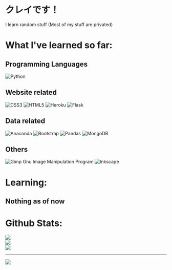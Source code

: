 # クレイです！
I learn random stuff (Most of my stuff are privated)


# What I've learned so far:
## Programming Languages
![Python](https://img.shields.io/badge/python-3670A0?style=for-the-badge&logo=python&logoColor=ffdd54)
## Website related
![CSS3](https://img.shields.io/badge/css3-%231572B6.svg?style=for-the-badge&logo=css3&logoColor=white) ![HTML5](https://img.shields.io/badge/html5-%23E34F26.svg?style=for-the-badge&logo=html5&logoColor=white) ![Heroku](https://img.shields.io/badge/heroku-%23430098.svg?style=for-the-badge&logo=heroku&logoColor=white) ![Flask](https://img.shields.io/badge/flask-%23000.svg?style=for-the-badge&logo=flask&logoColor=white) 
## Data related
![Anaconda](https://img.shields.io/badge/Anaconda-%2344A833.svg?style=for-the-badge&logo=anaconda&logoColor=white) ![Bootstrap](https://img.shields.io/badge/bootstrap-%23563D7C.svg?style=for-the-badge&logo=bootstrap&logoColor=white) ![Pandas](https://img.shields.io/badge/pandas-%23150458.svg?style=for-the-badge&logo=pandas&logoColor=white) ![MongoDB](https://img.shields.io/badge/MongoDB-%234ea94b.svg?style=for-the-badge&logo=mongodb&logoColor=white) 
## Others
![Gimp Gnu Image Manipulation Program](https://img.shields.io/badge/Gimp-657D8B?style=for-the-badge&logo=gimp&logoColor=FFFFFF) ![Inkscape](https://img.shields.io/badge/Inkscape-e0e0e0?style=for-the-badge&logo=inkscape&logoColor=080A13) 

# Learning:
## Nothing as of now

# Github Stats:
![](https://github-readme-stats.vercel.app/api?username=KureiLe&theme=dark&hide_border=false&include_all_commits=true&count_private=false)<br/>
![](https://github-readme-streak-stats.herokuapp.com/?user=KureiLe&theme=dark&hide_border=false)<br/>
![](https://github-readme-stats.vercel.app/api/top-langs/?username=KureiLe&theme=dark&hide_border=false&include_all_commits=true&count_private=false&layout=compact)

---
[![](https://visitcount.itsvg.in/api?id=KureiLe&icon=0&color=0)](https://visitcount.itsvg.in)
